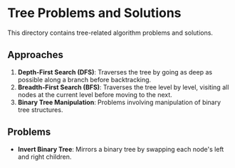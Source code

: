 # Tree Problems and Solutions

This directory contains tree-related algorithm problems and solutions.

## Approaches

1. **Depth-First Search (DFS)**: Traverses the tree by going as deep as possible along a branch before backtracking.
2. **Breadth-First Search (BFS)**: Traverses the tree level by level, visiting all nodes at the current level before moving to the next.
3. **Binary Tree Manipulation**: Problems involving manipulation of binary tree structures.

## Problems

- **Invert Binary Tree**: Mirrors a binary tree by swapping each node's left and right children.
